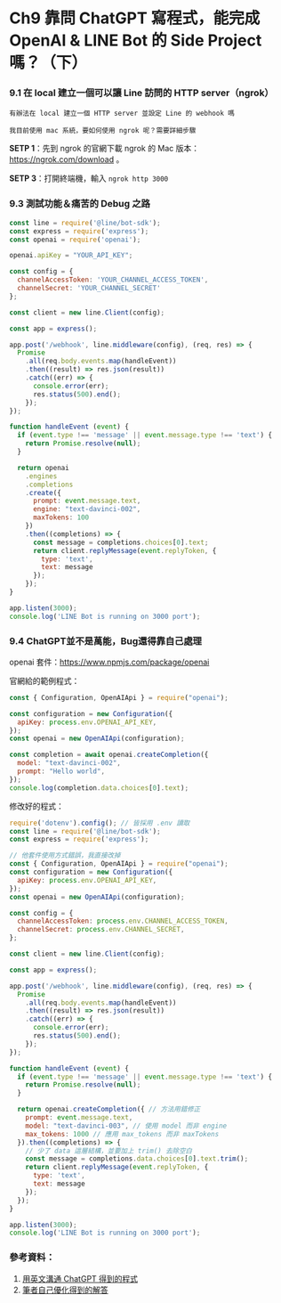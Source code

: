 # Ch9	靠問 ChatGPT 寫程式，能完成 OpenAI & LINE Bot 的 Side Project 嗎？（下）

### 9.1	在 local 建立一個可以讓 Line 訪問的 HTTP server（ngrok）

`有辦法在 local 建立一個 HTTP server 並設定 Line 的 webhook 嗎`

`我目前使用 mac 系統，要如何使用 ngrok 呢？需要詳細步驟`

**SETP 1**：先到 ngrok 的官網下載 ngrok 的 Mac 版本：https://ngrok.com/download 。

**SETP 3**：打開終端機，輸入 `ngrok http 3000`

### 9.3	測試功能＆痛苦的 Debug 之路

```js
const line = require('@line/bot-sdk');
const express = require('express');
const openai = require('openai');

openai.apiKey = "YOUR_API_KEY";

const config = {
  channelAccessToken: 'YOUR_CHANNEL_ACCESS_TOKEN',
  channelSecret: 'YOUR_CHANNEL_SECRET'
};

const client = new line.Client(config);

const app = express();

app.post('/webhook', line.middleware(config), (req, res) => {
  Promise
    .all(req.body.events.map(handleEvent))
    .then((result) => res.json(result))
    .catch((err) => {
      console.error(err);
      res.status(500).end();
    });
});

function handleEvent (event) {
  if (event.type !== 'message' || event.message.type !== 'text') {
    return Promise.resolve(null);
  }

  return openai
    .engines
    .completions
    .create({
      prompt: event.message.text,
      engine: "text-davinci-002",
      maxTokens: 100
    })
    .then((completions) => {
      const message = completions.choices[0].text;
      return client.replyMessage(event.replyToken, {
        type: 'text',
        text: message
      });
    });
}

app.listen(3000);
console.log('LINE Bot is running on 3000 port');
```

### 9.4	ChatGPT並不是萬能，Bug還得靠自己處理

openai 套件：https://www.npmjs.com/package/openai

官網給的範例程式：
```js
const { Configuration, OpenAIApi } = require("openai");

const configuration = new Configuration({
  apiKey: process.env.OPENAI_API_KEY,
});
const openai = new OpenAIApi(configuration);

const completion = await openai.createCompletion({
  model: "text-davinci-002",
  prompt: "Hello world",
});
console.log(completion.data.choices[0].text);
```

修改好的程式：
```js
require('dotenv').config(); // 皆採用 .env 讀取
const line = require('@line/bot-sdk');
const express = require('express');

// 他套件使用方式錯誤，我直接改掉
const { Configuration, OpenAIApi } = require("openai"); 
const configuration = new Configuration({
  apiKey: process.env.OPENAI_API_KEY,
});
const openai = new OpenAIApi(configuration);

const config = {
  channelAccessToken: process.env.CHANNEL_ACCESS_TOKEN,
  channelSecret: process.env.CHANNEL_SECRET,
};

const client = new line.Client(config);

const app = express();

app.post('/webhook', line.middleware(config), (req, res) => {
  Promise
    .all(req.body.events.map(handleEvent))
    .then((result) => res.json(result))
    .catch((err) => {
      console.error(err);
      res.status(500).end();
    });
});

function handleEvent (event) {
  if (event.type !== 'message' || event.message.type !== 'text') {
    return Promise.resolve(null);
  }

  return openai.createCompletion({ // 方法用錯修正
    prompt: event.message.text,
    model: "text-davinci-003", // 使用 model 而非 engine
    max_tokens: 1000 // 應用 max_tokens 而非 maxTokens
  }).then((completions) => {
    // 少了 data 這層結構，並要加上 trim() 去除空白
    const message = completions.data.choices[0].text.trim();
    return client.replyMessage(event.replyToken, {
      type: 'text',
      text: message
    });
  });
}

app.listen(3000);
console.log('LINE Bot is running on 3000 port');
```

### 參考資料：
1.	[用英文溝通 ChatGPT 得到的程式](https://github.com/dean9703111/chatGPT/blob/master/Ch09/myproject/en-index.js)
2.	[筆者自己優化得到的解答](https://github.com/dean9703111/chatGPT/blob/master/Ch09/myproject/index.js)
